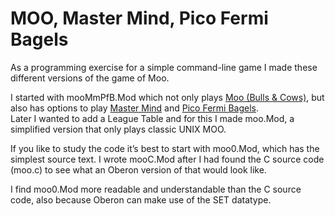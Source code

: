 # MOO, Master Mind, Pico Fermi Bagels

As a programming exercise for a simple command-line game I made these different versions of the game of Moo.

I started with mooMmPfB.Mod which not only plays [Moo (Bulls & Cows)](https://en.wikipedia.org/wiki/Bulls_and_Cows), but also has options to play [Master Mind](https://en.wikipedia.org/wiki/Mastermind_(board_game)) and [Pico Fermi Bagels](https://everything2.com/title/Pico+Fermi+Bagels).</br>
Later I wanted to add a League Table and for this I made moo.Mod, a simplified version that only plays classic UNIX MOO.

If you like to study the code it’s best to start with moo0.Mod, which has the simplest source text.
I wrote mooC.Mod after I had found the C&nbsp;source code (moo.c) to see what an Oberon version of that would look like.

I find moo0.Mod more readable and understandable than the C&nbsp;source code, also because Oberon can make use of the SET datatype.
